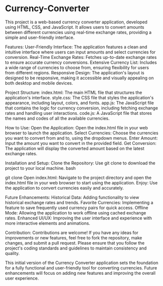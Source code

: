 # Currency-Converter
This project is a web-based currency converter application, developed using HTML, CSS, and JavaScript. It allows users to convert amounts between different currencies using real-time exchange rates, providing a simple and user-friendly interface.

Features:
User-Friendly Interface: The application features a clean and intuitive interface where users can input amounts and select currencies for conversion.
Real-Time Exchange Rates: Fetches up-to-date exchange rates to ensure accurate currency conversions.
Extensive Currency List: Includes a wide range of currencies to choose from, ensuring flexibility for users from different regions.
Responsive Design: The application's layout is designed to be responsive, making it accessible and visually appealing on both desktop and mobile devices.

Project Structure:
index.html: The main HTML file that structures the application's interface.
style.css: The CSS file that styles the application's appearance, including layout, colors, and fonts.
app.js: The JavaScript file that contains the logic for currency conversion, including fetching exchange rates and handling user interactions.
code.js: A JavaScript file that stores the names and codes of all the available currencies.

How to Use:
Open the Application: Open the index.html file in your web browser to launch the application.
Select Currencies: Choose the currencies you want to convert from and to, using the dropdown menus.
Enter Amount: Input the amount you want to convert in the provided field.
Get Conversion: The application will display the converted amount based on the latest exchange rates.

Installation and Setup:
Clone the Repository: Use git clone to download the project to your local machine.
bash

git clone <repository-url>
Open index.html: Navigate to the project directory and open the index.html file in your web browser to start using the application.
Enjoy: Use the application to convert currencies easily and accurately.

Future Enhancements:
Historical Data: Adding functionality to view historical exchange rates and trends.
Favorite Currencies: Implementing a feature to save frequently used currency pairs for quick access.
Offline Mode: Allowing the application to work offline using cached exchange rates.
Enhanced UI/UX: Improving the user interface and experience with more interactive elements and animations.

Contribution:
Contributions are welcome! If you have any ideas for improvements or new features, feel free to fork the repository, make changes, and submit a pull request. Please ensure that you follow the project's coding standards and guidelines to maintain consistency and quality.

This initial version of the Currency Converter application sets the foundation for a fully functional and user-friendly tool for converting currencies. Future enhancements will focus on adding new features and improving the overall user experience.

